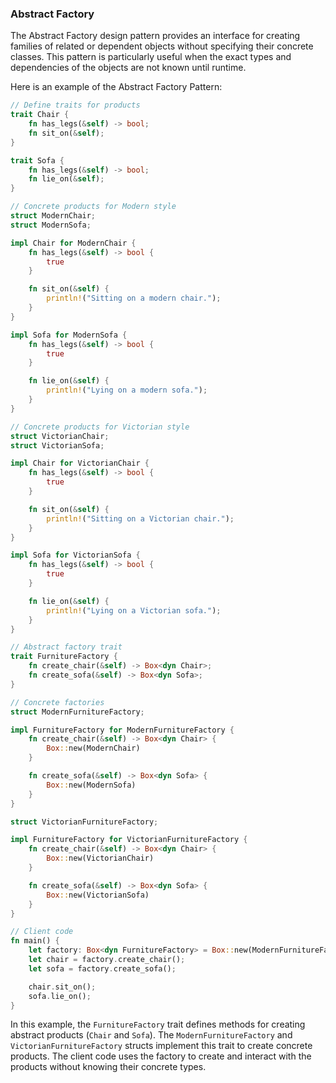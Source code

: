 ### Abstract Factory

The Abstract Factory design pattern provides an interface for creating families of related or dependent objects without specifying their concrete classes. This pattern is particularly useful when the exact types and dependencies of the objects are not known until runtime.

Here is an example of the Abstract Factory Pattern:

```rust
// Define traits for products
trait Chair {
    fn has_legs(&self) -> bool;
    fn sit_on(&self);
}

trait Sofa {
    fn has_legs(&self) -> bool;
    fn lie_on(&self);
}

// Concrete products for Modern style
struct ModernChair;
struct ModernSofa;

impl Chair for ModernChair {
    fn has_legs(&self) -> bool {
        true
    }

    fn sit_on(&self) {
        println!("Sitting on a modern chair.");
    }
}

impl Sofa for ModernSofa {
    fn has_legs(&self) -> bool {
        true
    }

    fn lie_on(&self) {
        println!("Lying on a modern sofa.");
    }
}

// Concrete products for Victorian style
struct VictorianChair;
struct VictorianSofa;

impl Chair for VictorianChair {
    fn has_legs(&self) -> bool {
        true
    }

    fn sit_on(&self) {
        println!("Sitting on a Victorian chair.");
    }
}

impl Sofa for VictorianSofa {
    fn has_legs(&self) -> bool {
        true
    }

    fn lie_on(&self) {
        println!("Lying on a Victorian sofa.");
    }
}

// Abstract factory trait
trait FurnitureFactory {
    fn create_chair(&self) -> Box<dyn Chair>;
    fn create_sofa(&self) -> Box<dyn Sofa>;
}

// Concrete factories
struct ModernFurnitureFactory;

impl FurnitureFactory for ModernFurnitureFactory {
    fn create_chair(&self) -> Box<dyn Chair> {
        Box::new(ModernChair)
    }

    fn create_sofa(&self) -> Box<dyn Sofa> {
        Box::new(ModernSofa)
    }
}

struct VictorianFurnitureFactory;

impl FurnitureFactory for VictorianFurnitureFactory {
    fn create_chair(&self) -> Box<dyn Chair> {
        Box::new(VictorianChair)
    }

    fn create_sofa(&self) -> Box<dyn Sofa> {
        Box::new(VictorianSofa)
    }
}

// Client code
fn main() {
    let factory: Box<dyn FurnitureFactory> = Box::new(ModernFurnitureFactory);
    let chair = factory.create_chair();
    let sofa = factory.create_sofa();

    chair.sit_on();
    sofa.lie_on();
}
```

In this example, the `FurnitureFactory` trait defines methods for creating abstract products (`Chair` and `Sofa`). The `ModernFurnitureFactory` and `VictorianFurnitureFactory` structs implement this trait to create concrete products. The client code uses the factory to create and interact with the products without knowing their concrete types.